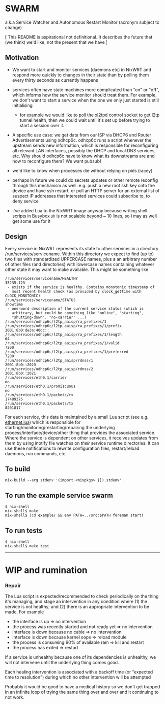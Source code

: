 # SWARM

a.k.a Service Watcher and Autonomous Restart Monitor
(acronym subject to change)

[ This README is aspirational not definitional.  It describes the
  future that (we think) we'd like, not the present that we have ]


## Motivation

* We want to start and monitor services (daemons etc) in NixWRT and
  respond more quickly to changes in their state than by polling them
  every thirty seconds as currently happens

* services often have state machines more complicated than "on" or "off",
  which informs how the service monitor should treat them.  For example,
  we don't want to start a service when the one we only just started
  is still initialising

  * for example we would like to poll the xl2tpd control socket to get
    l2tp tunnel health, then we could wait until it's set up before
    trying to start a session over it.

* A specific use case: we get data from our ISP via DHCP6 and Router
  Advertisements using odhcp6c. odhcp6c runs a script whenever the
  upstream sends new information, which is responsible for
  reconfiguring all relevant LAN interfaces, possibly the DHCP and
  local DNS services, etc. Why should odhcp6c have to know what its
  downstreams are and how to reconfigure them? We want pubsub!

* we'd like to know when processes die without relying on pids (racey)

* perhaps in future we could do secrets updates or other remote
  reconfig through this mechanism as well: e.g. push a new root ssh
  key onto the device and have ssh restart, or poll an HTTP server
  for an external list of suspect IP addresses that interested services
  could subscribe to, to deny service 

* I've added Lua to the NixWRT image anyway because writing shell
  scripts in Busybox `sh` is not scalable beyond ~ 10 lines, so I
  may as well get some use for it

## Design

Every service in NixWRT represents its state to other services in a
directory /run/services/servicename. Within this directory we expect
to find (up to) two files with standardized UPPERCASE names, plus a an
arbitrary number of other files (and directories) with lowercase names
containing whatever other state it may want to make available.  This
might be something like


```
/run/services/servicename/HEALTHY
35235.123
 - exists if the service is healthy. Contains monotonic timestamp of
   most recent health check (as provided by clock_gettime with CLOCK_MONOTONIC)
/run/services/servicename/STATUS
showtime
 - one-word description of the current service status (which is
   arbitrary, but could be something like "online", "starting",
   "shutting-down", "no-carrier" ...)
/run/services/odhcp6c/l2tp_aaisp/ra_prefixes/1
/run/services/odhcp6c/l2tp_aaisp/ra_prefixes/1/prefix
2001:8b0:de3a:40dc::
/run/services/odhcp6c/l2tp_aaisp/ra_prefixes/1/length
64
/run/services/odhcp6c/l2tp_aaisp/ra_prefixes/1/valid
7200
/run/services/odhcp6c/l2tp_aaisp/ra_prefixes/1/preferred
7200
/run/services/odhcp6c/l2tp_aaisp/rdnss/1
2001:8b0::2020
/run/services/odhcp6c/l2tp_aaisp/rdnss/2
2001:8b0::2021
/run/services/eth0.1/carrier
no
/run/services/eth0.1/promiscuous
no
/run/services/eth0.1/packets/rx
17489375
/run/services/eth0.1/packets/tx
8201817
```

For each service, this data is maintained by a small Lua script
(see e.g. [ethernet.lua](example/ethernet.lua)) which
is responsible for starting/monitoring/restarting/repairing the
underlying process/interface/device/other thing that provides the associated
service. Where the service is dependent on other services, it receives
updates from them by using inotify file watches on _their_ service
runtime directories.  It can use these notifications to rewrite
configuration files, restart/reload daemons, run commands, etc.


## To build

    nix-build --arg stdenv '(import <nixpkgs> {}).stdenv' .

## To run the example service swarm

    $ nix-shell
    nix-shell$ make
    nix-shell$ (cd example/ && env PATH=../src:$PATH foreman start)

## To run tests

    $ nix-shell
    nix-shell$ make test


----

# WIP and rumination

### Repair

The Lua script is expected/recommended to check periodically on the
thing it's managing, and stage an intervention in any condition where
(1) the service is not healthy; and (2) there is an appropriate
intervention to be made.  For example

- the interface is up => no intervention
- the process was recently started and not ready yet => no intervention
- interface is down because no cable => no intervention
- interface is down because kernel oops => reload module
- the process is consuming 90% of available ram => kill and restart
- the process has exited => restart

If a service is unhealthy because one of its dependencies is unhealthy, 
we will not intervene until the underlying thing comes good.

Each healing intervention is associated with a backoff time (or "expected
time to resolution") during which no other intervention will be
attempted

Probably it would be good to have a medical history so we don't get
trapped in an infinite loop of trying the same thing over and over and
it continuing to not work.
